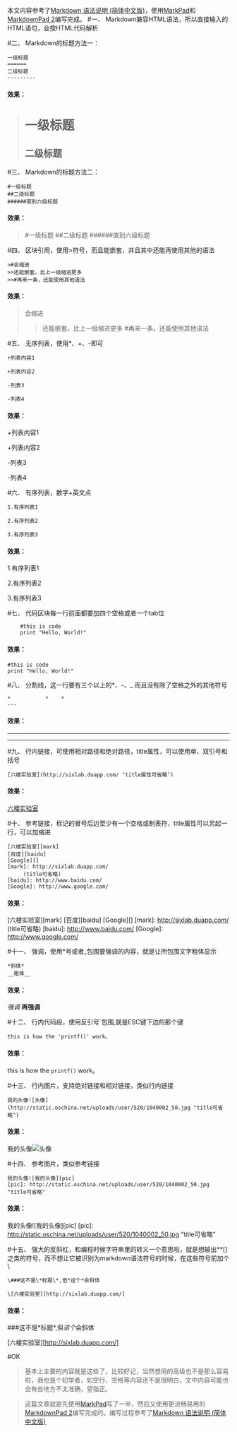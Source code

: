本文内容参考了[Markdown 语法说明 (简体中文版)][mk]，使用[MarkPad][]和[MarkdownPad 2][]编写完成。
#一、
Markdown兼容HTML语法，所以直接输入的HTML语句，会按HTML代码解析

#二、
Markdown的标题方法一：

    一级标题
    ======
    二级标题
    ---------

####    效果：
>一级标题
>======
>二级标题
>---------

#三、
Markdown的标题方法二：

    #一级标题
    ##二级标题
    ######直到六级标题

####    效果：
>#一级标题
>##二级标题
>######直到六级标题

#四、
区块引用，使用>符号，而且能嵌套，并且其中还能再使用其他的语法

    >#会缩进
    >>还能嵌套，比上一级缩进更多
    >>#再来一条，还能使用其他语法

####    效果：
>会缩进
>>还能嵌套，比上一级缩进更多
>>#再来一条，还能使用其他语法

#五、
无序列表，使用*、+、-即可

    +列表内容1

    +列表内容2

    -列表3

    -列表4

####    效果：
+列表内容1

+列表内容2

-列表3

-列表4

#六、
有序列表，数字+英文点

    1.有序列表1

    2.有序列表2

    3.有序列表3

####    效果：
1.有序列表1

2.有序列表2

3.有序列表3

#七、
代码区块每一行前面都要加四个空格或者一个tab位

    
        #this is code
        print "Hello, World!"

####    效果：
    #this is code
    print "Hello, World!"

#八、
分割线，这一行要有三个以上的*、-、_ 而且没有除了空格之外的其他符号

    *           *    *
    ---

####    效果：
*           *    *
---

#九、
行内链接，可使用相对路径和绝对路径，title属性，可以使用单、双引号和括号

    [六楼实验室](http://sixlab.duapp.com/ ‘title属性可省略’)
####    效果：
[六楼实验室](http://sixlab.duapp.com/ "title属性可省略")

#十、
参考链接，标记的冒号后边至少有一个空格或制表符，title属性可以另起一行，可以加缩进

    [六楼实验室][mark]
    [百度][baidu]
    [Google][]
    [mark]: http://sixlab.duapp.com/
         (title可省略)
    [baidu]: http://www.baidu.com/
    [Google]: http://www.google.com/

####    效果：
[六楼实验室][mark]
[百度][baidu]
[Google][]
[mark]: http://sixlab.duapp.com/
     (title可省略)
[baidu]: http://www.baidu.com/
[Google]: http://www.google.com/

#十一、
强调，使用*号或者_包围要强调的内容，就是让所包围文字粗体显示

    *斜体*
    __粗体__

####    效果：
*强调*
__再强调__

#十二、
行内代码段，使用反引号`包围,就是ESC键下边的那个键

    this is how the 'printf()' work。

####    效果：
this is how the `printf()` work。

#十三、
行内图片，支持绝对链接和相对链接，类似行内链接

	我的头像![头像](http://static.oschina.net/uploads/user/520/1040002_50.jpg "title可省略")

####    效果：
我的头像![头像](http://static.oschina.net/uploads/user/520/1040002_50.jpg "title可省略")

#十四、
参考图片，类似参考链接

    我的头像![我的头像][pic]
    [pic]: http://static.oschina.net/uploads/user/520/1040002_50.jpg "title可省略"

####    效果：
我的头像![我的头像][pic]
[pic]: http://static.oschina.net/uploads/user/520/1040002_50.jpg "title可省略"

#十五、
强大的反斜杠，和编程时候字符串里的转义一个意思啦，就是想输出**[]之类的符号，而不想让它被识别为markdown语法符号的时候，在这些符号前加个\

    \###这不是\*标题\*,但*这个*会斜体

    \[六楼实验室][http://sixlab.duapp.com/]

####    效果：
\###这不是\*标题\*,但*这个*会斜体

\[六楼实验室][http://sixlab.duapp.com/]

#OK
>基本上主要的内容就是这些了，比较好记，当然想用的高级也不是那么容易啦，我也是个初学者，如空行、空格等内容还不是很明白，文中内容可能也会有些地方不太准确，望指正。

>这篇文章就是先使用[MarkPad][]写了一半，然后又使用更流畅易用的[MarkdownPad 2][]编写完成的。编写过程参考了[Markdown 语法说明 (简体中文版)][mk]

[MarkPad]: http://code52.org/DownmarkerWPF/
[MarkdownPad 2]: [http://markdownpad.com]
[mk]: http://wowubuntu.com/markdown/#editor